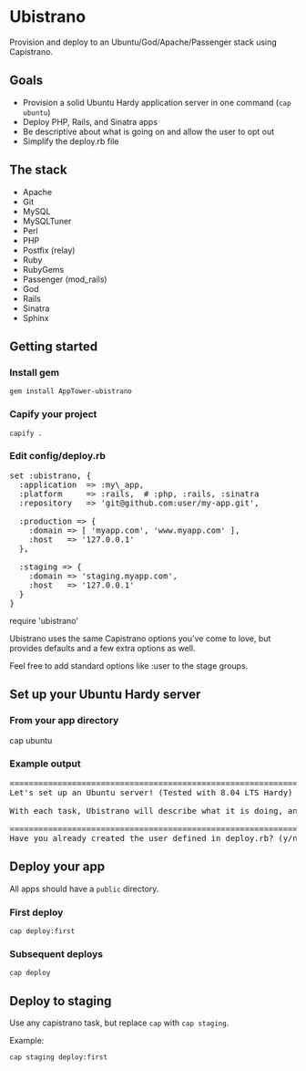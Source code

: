 Ubistrano
=========

Provision and deploy to an Ubuntu/God/Apache/Passenger stack using Capistrano.

Goals
-----

* Provision a solid Ubuntu Hardy application server in one command (<code>cap ubuntu</code>)
* Deploy PHP, Rails, and Sinatra apps
* Be descriptive about what is going on and allow the user to opt out
* Simplify the deploy.rb file

The stack
---------

* Apache
* Git
* MySQL
* MySQLTuner
* Perl
* PHP
* Postfix (relay)
* Ruby
* RubyGems
* Passenger (mod\_rails)
* God
* Rails
* Sinatra
* Sphinx


Getting started
---------------

### Install gem

	gem install AppTower-ubistrano

### Capify your project

	capify .

### Edit config/deploy.rb

<pre>
set :ubistrano, {
  :application  => :my\_app,
  :platform     => :rails,  # :php, :rails, :sinatra
  :repository   => 'git@github.com:user/my-app.git',
  
  :production => {
    :domain => [ 'myapp.com', 'www.myapp.com' ],
    :host   => '127.0.0.1'
  },
  
  :staging => {
    :domain => 'staging.myapp.com',
    :host   => '127.0.0.1'
  }
}
</pre>

require 'ubistrano'

Ubistrano uses the same Capistrano options you've come to love, but provides defaults and a few extra options as well.

Feel free to add standard options like :user to the stage groups.

Set up your Ubuntu Hardy server
-------------------------------

### From your app directory

  cap ubuntu

### Example output

<pre>
=================================================================================
Let's set up an Ubuntu server! (Tested with 8.04 LTS Hardy)

With each task, Ubistrano will describe what it is doing, and wait for a yes/no.

=================================================================================
Have you already created the user defined in deploy.rb? (y/n)
</pre>

Deploy your app
---------------

All apps should have a <code>public</code> directory.

### First deploy

	cap deploy:first
	
### Subsequent deploys

	cap deploy


Deploy to staging
-----------------

Use any capistrano task, but replace `cap` with `cap staging`.

Example:

	cap staging deploy:first